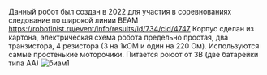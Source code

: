 Данный робот был создан в 2022 для участия в соревнованиях следование по широкой линии BEAM https://robofinist.ru/event/info/results/id/734/cid/4747
Корпус сделан из картона, электрическая схема робота предельно простая, два транзистора, 4 резистора (3 на 1кОМ и один на 220 Ом). Используются самые простенькие моторочики. Питается роюот от 3В (две батарейки типа АА)
![биам1](https://github.com/user-attachments/assets/e240a71c-5147-490c-bdc3-b45be66d07c9)

